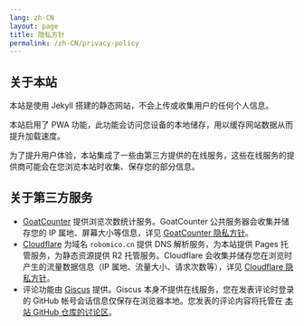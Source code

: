 ```yaml
---
lang: zh-CN
layout: page
title: 隐私方针
permalink: /zh-CN/privacy-policy
---
```


## 关于本站

本站是使用 Jekyll 搭建的静态网站，不会上传或收集用户的任何个人信息。

本站启用了 PWA 功能，此功能会访问您设备的本地储存，用以缓存网站数据从而提升加载速度。

为了提升用户体验，本站集成了一些由第三方提供的在线服务，这些在线服务的提供商可能会在您浏览本站时收集、保存您的部分信息。

## 关于第三方服务

- [GoatCounter](https://www.goatcounter.com/) 提供浏览次数统计服务。GoatCounter 公共服务器会收集并储存您的 IP 属地、屏幕大小等信息，详见 [GoatCounter 隐私方针](https://www.goatcounter.com/help/privacy)。
- [Cloudflare](https://www.cloudflare.com/) 为域名 `robomico.cn` 提供 DNS 解析服务，为本站提供 Pages 托管服务，为静态资源提供 R2 托管服务。Cloudflare 会收集并储存您在浏览时产生的流量数据信息（IP 属地、流量大小、请求次数等），详见 [Cloudflare 隐私方针](https://www.cloudflare.com/privacypolicy/)。
- 评论功能由 [Giscus](https://giscus.app/) 提供。Giscus 本身不提供在线服务，您在发表评论时登录的 GitHub 帐号会话信息仅保存在浏览器本地。您发表的评论内容将托管在 [本站 GitHub 仓库的讨论区](https://github.com/RoboMico/robomico.cn/discussions)。
